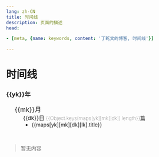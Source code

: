 ```yaml
---
lang: zh-CN  
title: 时间线  
description: 页面的描述  
head:

- [meta, {name: keywords, content: '丁乾文的博客, 时间线'}]

---
```


# 时间线

<div class="archives-body">
    <div class="archives-box overflow-initial" v-if="Object.keys(maps).length!==0">
        <div v-for="yk in Object.keys(maps).sort((a, b) => {
                                return b - a;
                           })" :key="yk">
            <h3 class="year pointer">{{yk}}年</h3>
            <ul class="list-box">
                <li v-for="mk in Object.keys(maps[yk]).sort((a, b) => {
                                return b - a;
                           })" :key="mk">
                    <span class="month pointer">{{mk}}月</span>
                    <ul class="list-box" style="display: block;">
                        <li class="month-li" v-for="dk in  Object.keys(maps[yk][mk]).sort((a, b) => {
                                                                    return b - a;
                                                           })" :key="dk">
                            <span class="day">{{dk}}日 <span class="num">{{Object.keys(maps[yk][mk][dk]).length}}篇</span> </span>
                            <ul class="list-box" style="display: block;">
                                <li class="article-item" v-for="lk in Object.keys(maps[yk][mk][dk])" :key="lk" >
                                    <router-link :to="maps[yk][mk][dk][lk].path.replace('.md','.html')">{{maps[yk][mk][dk][lk].title}}</router-link>
                                </li>
                            </ul>
                        </li>
                    </ul>
                </li>
            </ul>
        </div>
    </div>
    <div v-else>
         <br>
            <blockquote><p>暂无内容</p></blockquote>
         <br>
    </div>
</div>

<script>
    export default {
    name: 'Timeline',
    data() {
        return {
          /*timeline.data.start*/
 maps: {
   "2021": {
      "11": {
         "30": [
            {
               "title": "N: 鉴于仓库 ‘..‘不支持 ‘amd64‘ 体系结构，跳过配置文件 ‘..‘ 的获取。",
               "path": "/backend/raspberrypi/仓库不支持amd64体系结构，跳过配置文件..的获取.md",
               "createTime": "2021-11-30T03:28:11.084Z"
            }
         ]
      },
      "12": {
         "14": [
            {
               "title": "CentOS安装Redis",
               "path": "/backend/redis/CentOS安装Redis.md",
               "createTime": "2021-12-14T10:44:03.408Z"
            }
         ],
         "22": [
            {
               "title": "VuePress增加备案号",
               "path": "/front/vue/VuePress增加备案号.md",
               "createTime": "2021-12-22T11:00:28.110Z"
            }
         ],
         "24": [
            {
               "title": "清除缓存",
               "path": "/front/nodejs/清除缓存.md",
               "createTime": "2021-12-24T02:19:02.461Z"
            }
         ],
         "07": [
            {
               "title": "CentOS安装HBase",
               "path": "/backend/hbase/CentOS安装HBase.md",
               "createTime": "2021-12-07T12:22:30.896Z"
            }
         ],
         "06": [
            {
               "title": "java输入一个字符串,要求将该字符串中出现的英文字母,按照顺序 进行输出,区分大小写，且大写优先?",
               "path": "/backend/java/java输入一个字符串,要求将该字符串中出现的英文字母,按照顺序进行输出,区分大小写,且大写优先.md",
               "createTime": "2021-12-06T07:31:20.731Z"
            }
         ],
         "01": [
            {
               "title": "发现了以元素process开头的无效内容",
               "path": "/backend/java/发现了以元素process开头的无效内容.md",
               "createTime": "2021-12-01T03:15:26.276Z"
            },
            {
               "title": "留言板",
               "path": "/message/MessageBoard.md",
               "createTime": "2021-12-01T08:29:21.342Z"
            }
         ],
         "03": [
            {
               "title": "对象数组深克隆",
               "path": "/front/js/对象数组深克隆.md",
               "createTime": "2021-12-03T07:51:14.536Z"
            },
            {
               "title": "日期格式化显示为刚刚、1分钟前等",
               "path": "/front/js/日期格式化显示为刚刚1分钟前等.md",
               "createTime": "2021-12-03T07:57:41.577Z"
            },
            {
               "title": "格式化日期",
               "path": "/front/js/格式化日期.md",
               "createTime": "2021-12-03T08:15:11.056Z"
            },
            {
               "title": "设置JSON对象默认值",
               "path": "/front/js/设置JSON对象默认值.md",
               "createTime": "2021-12-03T08:13:27.785Z"
            }
         ]
      }
   },
   "2022": {
      "04": {
         "26": [
            {
               "title": "${***}字符串表达式替换工具",
               "path": "/backend/java/字符串表达式替换工具.md",
               "createTime": "2022-04-26T13:35:59.968Z"
            },
            {
               "title": "他不爱我",
               "path": "/music/他不爱我.md",
               "createTime": "2022-04-26T09:07:13.149Z"
            }
         ],
         "27": [
            {
               "title": "Illegal group reference: group index is missing",
               "path": "/backend/java/GroupIndexIsMissing.md",
               "createTime": "2022-04-27T02:09:08.865Z"
            },
            {
               "title": "记录MAC简易安装Kuboard过程",
               "path": "/backend/kuboard/记录MAC安装Kuboard过程.md",
               "createTime": "2022-04-27T05:27:06.778Z"
            }
         ],
         "28": [
            {
               "title": "Spring项目中获取当前Request对象工具",
               "path": "/backend/java/RequestContextUtils.md",
               "createTime": "2022-04-28T09:03:59.674Z"
            },
            {
               "title": "根据集合中指定的对象属性去重复",
               "path": "/backend/java/根据集合对象中指定的属性去重复.md",
               "createTime": "2022-04-28T09:18:09.079Z"
            },
            {
               "title": "集合拆分批量数据处理",
               "path": "/backend/java/集合拆分批量数据处理.md",
               "createTime": "2022-04-28T09:25:50.842Z"
            }
         ],
         "29": [
            {
               "title": "JdbcTemplate调用存储过程",
               "path": "/backend/java/JdbcTemplate调用存储过程.md",
               "createTime": "2022-04-29T06:44:51.495Z"
            },
            {
               "title": "CentOS安装Python",
               "path": "/backend/python/CentOS安装Python.md",
               "createTime": "2022-04-29T07:36:03.907Z"
            },
            {
               "title": "Flask接口限流",
               "path": "/backend/python/Flask接口限流.md",
               "createTime": "2022-04-29T13:38:28.337Z"
            },
            {
               "title": "Flask跨域访问",
               "path": "/backend/python/Flask跨域访问.md",
               "createTime": "2022-04-29T08:44:39.849Z"
            },
            {
               "title": "ModuleNotFoundError: No module named flask",
               "path": "/backend/python/NoModuleNamedFlask.md",
               "createTime": "2022-04-29T07:48:12.948Z"
            },
            {
               "title": "Python简单操作Redis",
               "path": "/backend/python/Python简单操作Redis.md",
               "createTime": "2022-04-29T07:18:40.754Z"
            }
         ],
         "30": [
            {
               "title": "nohup后台启动Python脚本print不打印日志问题",
               "path": "/backend/python/nohup后台启动Python脚本print不打印日志.md",
               "createTime": "2022-04-30T11:25:46.194Z"
            }
         ],
         "08": [
            {
               "title": "关于作者",
               "path": "/AboutMe.md",
               "createTime": "2022-04-08T07:30:06.655Z"
            },
            {
               "title": "不打扰，是我的温柔",
               "path": "/diary/不打扰，是我的温柔.md",
               "createTime": "2022-04-08T06:11:38.495Z"
            }
         ],
         "07": [
            {
               "title": "几行代码带你解读MyBatis框架的Mapper代理模式",
               "path": "/backend/java/几行代码带你解读MyBatis框架的Mapper代理模式.md",
               "createTime": "2022-04-07T13:10:45.998Z"
            },
            {
               "title": "获取系统主题颜色是否为深色模式",
               "path": "/front/js/获取系统主题颜色是否为暗黑模式.md",
               "createTime": "2022-04-07T02:51:45.654Z"
            }
         ]
      },
      "02": {
         "21": [
            {
               "title": "Butter-Fly",
               "path": "/music/Butter-Fly.md",
               "createTime": "2022-02-21T12:43:14.706Z"
            },
            {
               "title": "天马座幻想",
               "path": "/music/天马座幻想.md",
               "createTime": "2022-02-21T12:43:14.707Z"
            },
            {
               "title": "渐渐被你吸引",
               "path": "/music/渐渐被你吸引.md",
               "createTime": "2022-02-21T12:43:14.708Z"
            }
         ],
         "22": [
            {
               "title": "Spring单元测试事物不提交问题",
               "path": "/backend/java/Spring单元测试事物不提交问题.md",
               "createTime": "2022-02-22T12:30:09.378Z"
            },
            {
               "title": "通过JdbcTemplate批量更新",
               "path": "/backend/java/通过JdbcTemplate批量更新.md",
               "createTime": "2022-02-22T12:34:26.820Z"
            }
         ],
         "23": [
            {
               "title": "MySQL排序规则引起的索引失效问题",
               "path": "/backend/mysql/MySQL排序规则引起的索引失效问题.md",
               "createTime": "2022-02-23T08:11:17.414Z"
            },
            {
               "title": "fs读取文件,并且替换文件中指定的字符串",
               "path": "/front/nodejs/fs读取文件,并且替换文件中指定的字符串.md",
               "createTime": "2022-02-23T11:23:38.701Z"
            }
         ],
         "24": [
            {
               "title": "正则表达式取文本中间内容",
               "path": "/front/js/正则表达式取文本中间内容.md",
               "createTime": "2022-02-24T12:08:40.017Z"
            }
         ],
         "26": [
            {
               "title": "查看端口号占用情况",
               "path": "/backend/centos/查看端口号占用情况.md",
               "createTime": "2022-02-25T18:03:08.476Z"
            },
            {
               "title": "查看进程详细信息",
               "path": "/backend/centos/查看进程详细信息.md",
               "createTime": "2022-02-25T18:06:47.217Z"
            },
            {
               "title": "CentOS安装NodeJS",
               "path": "/front/nodejs/CentOS安装NodeJS.md",
               "createTime": "2022-02-25T17:48:20.193Z"
            },
            {
               "title": "UnhandledPromiseRejectionWarning: ReferenceError: queueMicrotask is not defined",
               "path": "/front/nodejs/queueMicrotaskIsNotDefined.md",
               "createTime": "2022-02-25T17:43:59.899Z"
            }
         ],
         "27": [
            {
               "title": "时间线",
               "path": "/Timeline.md",
               "createTime": "2022-02-27T08:27:50.824Z"
            }
         ],
         "09": [
            {
               "title": "Centos8 yum 阿里源配置的问题",
               "path": "/backend/centos/Centos8Yum阿里源配置的问题.md",
               "createTime": "2022-02-09T03:18:37.938Z"
            },
            {
               "title": "杀死指定名字的所有进程",
               "path": "/backend/centos/杀死指定名字的所有进程.md",
               "createTime": "2022-02-09T04:12:00.043Z"
            },
            {
               "title": "nginx: [emerg] the \"ssl\" parameter requires ngx_http_ssl_module",
               "path": "/backend/nginx/[emerg]the\"ssl\"parameterRequiresNgx_http_ssl_module.md",
               "createTime": "2022-02-09T03:29:54.518Z"
            },
            {
               "title": "nginx: error while loading shared libraries: libssl.so.10",
               "path": "/backend/nginx/error_libsslso.md",
               "createTime": "2022-02-09T03:26:38.812Z"
            }
         ],
         "07": [
            {
               "title": "Spring扫描某个包下带有指定自定义注解的类",
               "path": "/backend/java/Spring扫描某个包下带有指定自定义注解的类.md",
               "createTime": "2022-02-07T05:43:56.303Z"
            }
         ],
         "08": [
            {
               "title": "Vuepress去除Safari浏览器点击h标签时触发的蓝框效果",
               "path": "/front/vue/Vuepress去除Safari浏览器点击h标签时触发的蓝框效果.md",
               "createTime": "2022-02-08T04:04:46.467Z"
            }
         ]
      },
      "01": {
         "20": [
            {
               "title": "Feign @SpringQueryMap注解",
               "path": "/backend/java/Feign@SpringQueryMap注解.md",
               "createTime": "2022-01-20T09:02:40.986Z"
            }
         ],
         "26": [
            {
               "title": "Must use import to load ES Module lodash-es",
               "path": "/front/js/MustUseImportToLoadESModuleLodash-es.md",
               "createTime": "2022-01-26T09:57:56.817Z"
            }
         ],
         "28": [
            {
               "title": "@Pattern注解正则表达式校验逗号分隔字符",
               "path": "/backend/java/@Pattern注解正则表达式校验逗号分隔字符.md",
               "createTime": "2022-01-28T10:48:10.988Z"
            },
            {
               "title": "好用的技巧",
               "path": "/front/vue/好用的技巧.md",
               "createTime": "2022-01-28T10:29:00.065Z"
            }
         ],
         "29": [
            {
               "title": "我们做不了任何事",
               "path": "/music/我们做不了任何事.md",
               "createTime": "2022-01-29T07:02:57.996Z"
            },
            {
               "title": "我对于你你对于我",
               "path": "/music/我对于你你对于我.md",
               "createTime": "2022-01-29T07:08:27.647Z"
            }
         ],
         "31": [
            {
               "title": "require.context is not a function",
               "path": "/front/nodejs/requireContextIsNotAfunction.md",
               "createTime": "2022-01-30T18:50:21.272Z"
            },
            {
               "title": "VuePress2+暗色主题图片置暗方式",
               "path": "/front/vue/VuePress2+暗色主题图片置暗方式.md",
               "createTime": "2022-01-30T17:35:00.330Z"
            }
         ]
      },
      "03": {
         "11": [
            {
               "title": "MyBatis Plus Parameter 'uuid' not found. Available parameters are [ew, param1]",
               "path": "/backend/java/MyBatisBindingExceptionParameterXXXNotFound.md",
               "createTime": "2022-03-11T10:32:54.621Z"
            }
         ],
         "15": [
            {
               "title": "AopContext.currentProxy() Cannot find current proxy",
               "path": "/backend/java/AopContextCurrentProxyCannotFindCurrentProxy.md",
               "createTime": "2022-03-15T07:19:14.299Z"
            }
         ],
         "04": [
            {
               "title": "CompletableFuture常见用法",
               "path": "/backend/java/CompletableFuture常见用法.md",
               "createTime": "2022-03-04T06:27:29.400Z"
            }
         ]
      },
      "07": {
         "19": [
            {
               "title": "fasterxml日期反序列化",
               "path": "/backend/java/fasterxml日期反序列化.md",
               "createTime": "2022-07-19T08:55:30.300Z"
            }
         ],
         "01": [
            {
               "title": "线程工具CountDownLatch",
               "path": "/backend/java/CountDownLatch.md",
               "createTime": "2022-07-01T07:27:39.026Z"
            }
         ],
         "06": [
            {
               "title": "解决FeignClient被FallBack后无错误日志打印问题",
               "path": "/backend/java/解决FeignClient被FallBack后无错误日志打印问题.md",
               "createTime": "2022-07-06T07:09:09.829Z"
            }
         ],
         "08": [
            {
               "title": "MySQL获取前一天的日期",
               "path": "/backend/mysql/MySQL获取前一天的日期.md",
               "createTime": "2022-07-08T06:05:58.064Z"
            }
         ],
         "03": [
            {
               "title": "RSA在线加解密",
               "path": "/tools/RSA.md",
               "createTime": "2022-07-03T12:23:30.864Z"
            }
         ]
      },
      "06": {
         "01": [
            {
               "title": "ReadValue IllegalArgumentException: argument \"content\" is null",
               "path": "/backend/java/JacksonArgumentContentIsNull.md",
               "createTime": "2022-06-01T10:41:21.222Z"
            }
         ],
         "02": [
            {
               "title": "Python实现RSA加解密",
               "path": "/backend/python/Python实现RSA加解密.md",
               "createTime": "2022-06-02T09:50:15.648Z"
            },
            {
               "title": "JSON格式化",
               "path": "/tools/JsonFormat.md",
               "createTime": "2022-06-02T12:35:01.962Z"
            }
         ]
      },
      "05": {
         "18": [
            {
               "title": "Package subpath ./templates/dev.html is not defined by \"exports\"",
               "path": "/front/nodejs/PackageSubpathTemplatesDevHtmlIsNotDefinedByExports.md",
               "createTime": "2022-05-18T12:05:31.199Z"
            }
         ],
         "20": [
            {
               "title": "记录一次生产OutOfMemoryError",
               "path": "/backend/java/记录一次生产OutOfMemoryError.md",
               "createTime": "2022-05-20T10:17:59.103Z"
            },
            {
               "title": "彩虹",
               "path": "/music/彩虹.md",
               "createTime": "2022-05-20T11:58:52.533Z"
            }
         ],
         "21": [
            {
               "title": "Maximum upload size exceeded",
               "path": "/backend/java/MaximumUploadSizeExceeded.md",
               "createTime": "2022-05-21T14:55:15.985Z"
            },
            {
               "title": "var()函数",
               "path": "/front/css/var()函数.md",
               "createTime": "2022-05-21T15:19:12.860Z"
            }
         ],
         "22": [
            {
               "title": "Nginx开启Gzip压缩",
               "path": "/backend/nginx/Nginx开启Gzip压缩.md",
               "createTime": "2022-05-22T05:46:32.594Z"
            },
            {
               "title": "好看的加载动画CSS样式",
               "path": "/front/css/好看的加载动画CSS样式.md",
               "createTime": "2022-05-21T17:48:08.964Z"
            }
         ],
         "24": [
            {
               "title": "修改Gitalk代理地址，解决无法登录问题",
               "path": "/front/js/修改Gitalk代理地址解决无法登录问题.md",
               "createTime": "2022-05-24T08:17:56.939Z"
            }
         ],
         "25": [
            {
               "title": "使用LED矩阵玩贪吃蛇小游戏",
               "path": "/backend/raspberrypi/使用LED矩阵玩贪吃蛇小游戏.md",
               "createTime": "2022-05-25T13:37:39.428Z"
            },
            {
               "title": "启用树莓派的SPI接口",
               "path": "/backend/raspberrypi/启用树莓派的SPI接口.md",
               "createTime": "2022-05-25T09:32:33.552Z"
            },
            {
               "title": "打开树莓派的IIC功能",
               "path": "/backend/raspberrypi/打开树莓派的IIC功能.md",
               "createTime": "2022-05-25T10:53:41.824Z"
            },
            {
               "title": "树莓派通过16路PCA9685模块驱动舵机",
               "path": "/backend/raspberrypi/树莓派通过16路PCA9685模块驱动舵机.md",
               "createTime": "2022-05-25T09:44:29.662Z"
            },
            {
               "title": "树莓派通过MCP3008芯片驱动控制摇杆",
               "path": "/backend/raspberrypi/树莓派通过MCP3008芯片驱动控制摇杆.md",
               "createTime": "2022-05-25T06:18:44.280Z"
            }
         ],
         "28": [
            {
               "title": "通过MAX7219模块驱动矩阵屏",
               "path": "/backend/raspberrypi/通过MAX7219模块驱动矩阵屏.md",
               "createTime": "2022-05-28T12:10:55.048Z"
            }
         ],
         "29": [
            {
               "title": "CSS resize属性",
               "path": "/front/css/resize属性.md",
               "createTime": "2022-05-29T10:45:13.274Z"
            }
         ],
         "31": [
            {
               "title": "SpringCloud@HystrixCommand进行熔断降级",
               "path": "/backend/java/SpringCloud@HystrixCommand.md",
               "createTime": "2022-05-31T07:03:11.943Z"
            },
            {
               "title": "使用JProfiler排查内存溢出问题",
               "path": "/backend/java/使用JProfiler排查内存溢出问题.md",
               "createTime": "2022-05-31T09:52:07.055Z"
            },
            {
               "title": "跨平台复制",
               "path": "/tools/Transfer.md",
               "createTime": "2022-05-31T05:54:42.972Z"
            }
         ],
         "01": [
            {
               "title": "Seata快速上手Demo",
               "path": "/backend/java/Seata快速上手Demo.md",
               "createTime": "2022-04-30T17:33:34.057Z"
            },
            {
               "title": "SQLSyntaxErrorException: Table seata-demo.undo_log doesnt exist",
               "path": "/backend/java/TableUndo_logDoesntExist.md",
               "createTime": "2022-04-30T19:18:58.194Z"
            },
            {
               "title": "Nginx限制指定的接口地址访问",
               "path": "/backend/nginx/Nginx限制指定的接口地址访问.md",
               "createTime": "2022-04-30T16:41:02.404Z"
            }
         ],
         "07": [
            {
               "title": "表单校验工具，手动校验类中注解",
               "path": "/backend/java/ValidationUtils.md",
               "createTime": "2022-05-07T09:15:05.803Z"
            },
            {
               "title": "多条数据只更新最新的一条",
               "path": "/backend/mysql/多条数据只更新最新的一条.md",
               "createTime": "2022-05-07T09:51:11.408Z"
            },
            {
               "title": "嘉宾",
               "path": "/music/嘉宾.md",
               "createTime": "2022-05-07T14:12:29.579Z"
            }
         ],
         "02": [
            {
               "title": "Java架构师成长之路-代码优化方案",
               "path": "/backend/java/架构师成长之路.md",
               "createTime": "2022-05-02T06:41:30.306Z"
            }
         ],
         "06": [
            {
               "title": "用Java检查SQL语法是否有误",
               "path": "/backend/java/用Java检查SQL语法是否有误.md",
               "createTime": "2022-05-06T09:53:37.378Z"
            }
         ],
         "05": [
            {
               "title": "关闭端口号下所有进程工具",
               "path": "/backend/python/kill_port.md",
               "createTime": "2022-05-05T15:02:48.152Z"
            }
         ]
      }
   }
} 
/*timeline.data.end*/
        }
      }
    }
</script>

<style scoped>
.archives-box .num {
    font-size: 14px;
    font-weight: 100;
}
.archives-box .month{
    -webkit-font-smoothing: antialiased;
    -moz-osx-font-smoothing: grayscale;
    font-size: 1.25em;
}
.archives-box .day{
    font-size: 15px;
}
.archives-box ul li {
    list-style-type: none;
}
.archives-box ul .article-item {
    list-style-type: disc;
}
.archives-box .list-box{
     padding-left: 23px;
}
</style>

<AdsbyGoogle slot="7889564278" layout="in-article"/>

<Comment></Comment>
